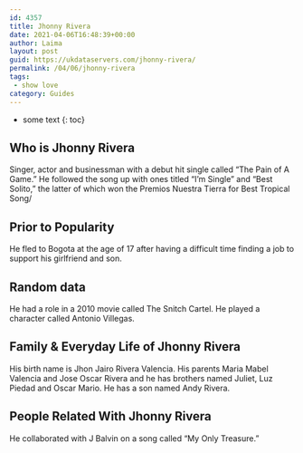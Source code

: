 ```yaml
---
id: 4357
title: Jhonny Rivera
date: 2021-04-06T16:48:39+00:00
author: Laima
layout: post
guid: https://ukdataservers.com/jhonny-rivera/
permalink: /04/06/jhonny-rivera
tags:
 - show love
category: Guides
---
```


* some text
{: toc}


## Who is Jhonny Rivera
                  
                  
                  
Singer, actor and businessman with a debut hit single called &#8220;The Pain of A Game.&#8221; He followed the song up with ones titled &#8220;I&#8217;m Single&#8221; and &#8220;Best Solito,&#8221; the latter of which won the Premios Nuestra Tierra for Best Tropical Song/
                  
              
            
              
            
                
                
                
## Prior to Popularity
                  
                  
                  
He fled to Bogota at the age of 17 after having a difficult time finding a job to support his girlfriend and son.
                  
              
            
              
            
                
                
                
## Random data
                  
                  
                  
He had a role in a 2010 movie called The Snitch Cartel. He played a character called Antonio Villegas.
                  
              
            
              
            
                
                
                
## Family & Everyday Life of Jhonny Rivera
                  
                  
                  
His birth name is Jhon Jairo Rivera Valencia. His parents Maria Mabel Valencia and Jose Oscar Rivera and he has brothers named Juliet, Luz Piedad and Oscar Mario. He has a son named Andy Rivera.
                  
              
            
              
            
                
                
                
## People Related With Jhonny Rivera
                  
                  
                  
He collaborated with J Balvin on a song called &#8220;My Only Treasure.&#8221;
                  
              
            
              
            
                
              
            
              
              
            
            
              
            
          
          
          